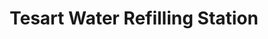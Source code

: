 ---
title: "Tesart Water Refilling Station"
url: /bacoor/tesart-water-refilling-station/
shop: water
---